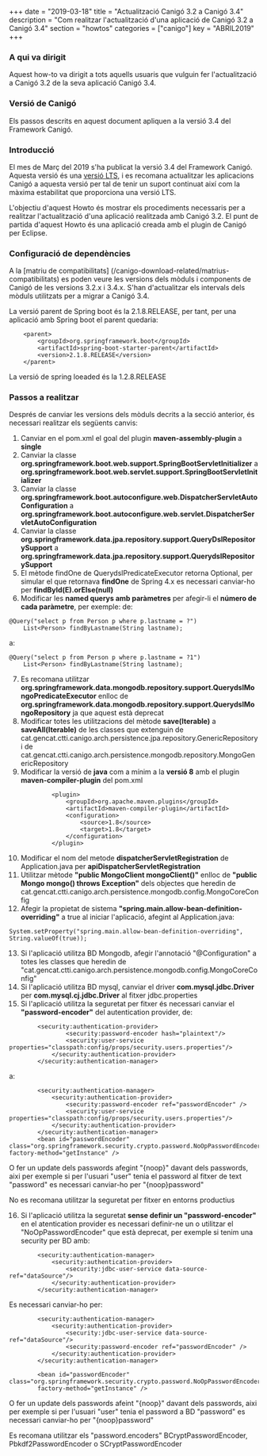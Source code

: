+++
date        = "2019-03-18"
title       = "Actualització Canigó 3.2 a Canigó 3.4"
description = "Com realitzar l'actualització d'una aplicació de Canigó 3.2 a Canigó 3.4"
section     = "howtos"
categories  = ["canigo"]
key         = "ABRIL2019"
+++

### A qui va dirigit

Aquest how-to va dirigit a tots aquells usuaris que vulguin fer l'actualització a Canigó 3.2 de la seva aplicació Canigó 3.4.

### Versió de Canigó

Els passos descrits en aquest document apliquen a la versió 3.4 del Framework Canigó.

### Introducció

El mes de Març del 2019 s'ha publicat la versió 3.4 del Framework Canigó. Aquesta versió és una [versió LTS](/canigo/roadmap), i es recomana actualitzar les aplicacions Canigó a aquesta versió per tal de tenir un suport continuat així com la màxima estabilitat que proporciona una versió LTS.

L'objectiu d'aquest Howto és mostrar els procediments necessaris per a realitzar l'actualització d'una aplicació realitzada amb Canigó 3.2. El punt de partida d'aquest Howto és una aplicació creada amb el plugin de Canigó per Eclipse.

### Configuració de dependències

A la [matriu de compatibilitats] (/canigo-download-related/matrius-compatibilitats) es poden veure les versions dels mòduls i components de Canigó de les versions 3.2.x i 3.4.x. S'han d'actualitzar els intervals dels mòduls utilitzats per a migrar a Canigó 3.4.

La versió parent de Spring boot és la 2.1.8.RELEASE, per tant, per una aplicació amb Spring boot el parent quedaria:

```	
	<parent>
		<groupId>org.springframework.boot</groupId>
		<artifactId>spring-boot-starter-parent</artifactId>
		<version>2.1.8.RELEASE</version>
	</parent>
```

La versió de spring loeaded és la 1.2.8.RELEASE

### Passos a realitzar 

Després de canviar les versions dels mòduls decrits a la secció anterior, és necessari realitzar els següents canvis:

1. Canviar en el pom.xml el goal del plugin **maven-assembly-plugin** a **single**
2. Canviar la classe **org.springframework.boot.web.support.SpringBootServletInitializer** a **org.springframework.boot.web.servlet.support.SpringBootServletInitializer**
3. Canviar la classe **org.springframework.boot.autoconfigure.web.DispatcherServletAutoConfiguration** a **org.springframework.boot.autoconfigure.web.servlet.DispatcherServletAutoConfiguration**
4. Canviar la classe **org.springframework.data.jpa.repository.support.QueryDslRepositorySupport** a **org.springframework.data.jpa.repository.support.QuerydslRepositorySupport**
5. El mètode findOne de QuerydslPredicateExecutor retorna Optional, per simular el que retornava **findOne** de Spring 4.x es necessari canviar-ho per **findById(E).orElse(null)**
6. Modificar les **named querys amb paràmetres** per afegir-li el **número de cada paràmetre**, per exemple:
de:
```
@Query("select p from Person p where p.lastname = ?")
	List<Person> findByLastname(String lastname);
```	
a:
```
@Query("select p from Person p where p.lastname = ?1")
	List<Person> findByLastname(String lastname);
```
7. Es recomana utilitzar **org.springframework.data.mongodb.repository.support.QuerydslMongoPredicateExecutor** enlloc de **org.springframework.data.mongodb.repository.support.QuerydslMongoRepository** ja que aquest està deprecat
8. Modificar totes les utilitzacions del mètode **save(Iterable)** a **saveAll(Iterable)** de les classes que extenguin de cat.gencat.ctti.canigo.arch.persistence.jpa.repository.GenericRepository i de cat.gencat.ctti.canigo.arch.persistence.mongodb.repository.MongoGenericRepository
9. Modificar la versió de **java** com a mínim a la **versió 8** amb el plugin **maven-compiler-plugin** del pom.xml
```
			<plugin>
				<groupId>org.apache.maven.plugins</groupId>
				<artifactId>maven-compiler-plugin</artifactId>
				<configuration>
					<source>1.8</source>
					<target>1.8</target>
				</configuration>
			</plugin>
```
10. Modificar el nom del metode **dispatcherServletRegistration** de Application.java per **apiDispatcherServletRegistration**
11. Utilitzar mètode **"public MongoClient mongoClient()"** enlloc de **"public Mongo mongo() throws Exception"** dels objectes que heredin de cat.gencat.ctti.canigo.arch.persistence.mongodb.config.MongoCoreConfig
12. Afegir la propietat de sistema **"spring.main.allow-bean-definition-overriding"** a true al iniciar l'aplicació, afegint al Application.java:
```
System.setProperty("spring.main.allow-bean-definition-overriding", String.valueOf(true));
```
13. Si l'aplicació utilitza BD Mongodb, afegir l'annotació "@Configuration" a totes les classes que heredin de "cat.gencat.ctti.canigo.arch.persistence.mongodb.config.MongoCoreConfig"
14. Si l'aplicació utilitza BD mysql, canviar el driver **com.mysql.jdbc.Driver** per **com.mysql.cj.jdbc.Driver** al fitxer jdbc.properties
15. Si l'aplicació utilitza la seguretat per fitxer és necessari canviar el **"password-encoder"** del autentication provider, de:
```
		<security:authentication-provider>
 				<security:password-encoder hash="plaintext"/>
				<security:user-service properties="classpath:config/props/security.users.properties"/>
			</security:authentication-provider>
		</security:authentication-manager>
```
a:
```
		<security:authentication-manager>
			<security:authentication-provider>
				<security:password-encoder ref="passwordEncoder" />
				<security:user-service properties="classpath:config/props/security.users.properties"/>
			</security:authentication-provider>
		</security:authentication-manager>
		<bean id="passwordEncoder" class="org.springframework.security.crypto.password.NoOpPasswordEncoder"	factory-method="getInstance" />
```
O fer un update dels passwords afegint "{noop}" davant dels passwords, aixi per exemple si per l'usuari "user" tenia el password al fitxer de text "password" es necessari canviar-ho per "{noop}password"

No es recomana utilitzar la seguretat per fitxer en entorns productius

16. Si l'aplicació utilitza la seguretat **sense definir un "password-encoder"** en el atentication provider es necessari definir-ne un o utilitzar el "NoOpPasswordEncoder" que està deprecat, per exemple si tenim una security per BD amb:
```
		<security:authentication-manager>
			<security:authentication-provider>
				<security:jdbc-user-service data-source-ref="dataSource"/>
			</security:authentication-provider>
		</security:authentication-manager>
```
Es necessari canviar-ho per:
```
		<security:authentication-manager>
			<security:authentication-provider>
				<security:jdbc-user-service data-source-ref="dataSource"/>
				<security:password-encoder ref="passwordEncoder" />
			</security:authentication-provider>
		</security:authentication-manager>
		
		<bean id="passwordEncoder" class="org.springframework.security.crypto.password.NoOpPasswordEncoder"
		factory-method="getInstance" />
```
		
O fer un update dels passwords afeint "{noop}" davant dels passwords, aixi per exemple si per l'usuari "user" tenia el password a BD "password" es necessari canviar-ho per "{noop}password"

Es recomana utilitzar els "password.encoders" BCryptPasswordEncoder, Pbkdf2PasswordEncoder o SCryptPasswordEncoder
